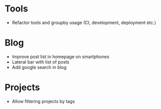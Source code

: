 # Tools
* Refactor tools and groupby usage (CI, development, deployment etc.)

# Blog
* Improve post list in homepage on smartphones
* Lateral bar with list of posts
* Add google search in blog

# Projects
* Allow filtering projects by tags

